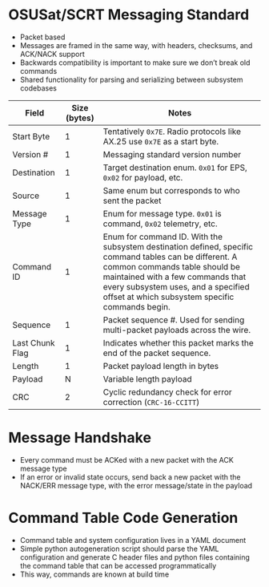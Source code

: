 # OSUSat/SCRT Messaging Standard
- Packet based
- Messages are framed in the same way, with headers, checksums, and ACK/NACK support
- Backwards compatibility is important to make sure we don’t break old commands
- Shared functionality for parsing and serializing between subsystem codebases


| Field           | Size (bytes) | Notes                                                                                                                                                                                                                  |
|-----------------|--------------|------------------------------------------------------------------------------------------------------------------------------------------------------------------------------------------------------------------------|
| Start Byte      | 1            | Tentatively `0x7E`. Radio protocols like AX.25 use `0x7E` as a start byte.                                                                                                                                            |
| Version #       | 1            | Messaging standard version number                                                                                                                                                                                      |
| Destination     | 1            | Target destination enum. `0x01` for EPS, `0x02` for payload, etc.                                                                                                                                                      |
| Source          | 1            | Same enum but corresponds to who sent the packet                                                                                                                                                                       |
| Message Type    | 1            | Enum for message type. `0x01` is command, `0x02` telemetry, etc.                                                                                                                                                       |
| Command ID      | 1            | Enum for command ID. With the subsystem destination defined, specific command tables can be different. A common commands table should be maintained with a few commands that every subsystem uses, and a specified offset at which subsystem specific commands begin. |
| Sequence        | 1            | Packet sequence #. Used for sending multi-packet payloads across the wire.                                                                                                                                             |
| Last Chunk Flag | 1            | Indicates whether this packet marks the end of the packet sequence.                                                                                                                                                    |
| Length          | 1            | Packet payload length in bytes                                                                                                                                                                                         |
| Payload         | N            | Variable length payload                                                                                                                                                                                                |
| CRC             | 2            | Cyclic redundancy check for error correction (`CRC-16-CCITT`)                                                                                                                                                          |


# Message Handshake
- Every command must be ACKed with a new packet with the ACK message type
- If an error or invalid state occurs, send back a new packet with the NACK/ERR message type, with the error message/state in the payload

# Command Table Code Generation
- Command table and system configuration lives in a YAML document
- Simple python autogeneration script should parse the YAML configuration and generate C header files and python files containing the command table that can be accessed programmatically
- This way, commands are known at build time

